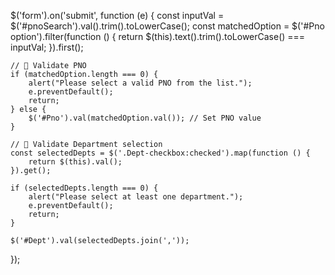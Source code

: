 $('form').on('submit', function (e) {
    const inputVal = $('#pnoSearch').val().trim().toLowerCase();
    const matchedOption = $('#Pno option').filter(function () {
        return $(this).text().trim().toLowerCase() === inputVal;
    }).first();

    // 🔸 Validate PNO
    if (matchedOption.length === 0) {
        alert("Please select a valid PNO from the list.");
        e.preventDefault();
        return;
    } else {
        $('#Pno').val(matchedOption.val()); // Set PNO value
    }

    // 🔸 Validate Department selection
    const selectedDepts = $('.Dept-checkbox:checked').map(function () {
        return $(this).val();
    }).get();

    if (selectedDepts.length === 0) {
        alert("Please select at least one department.");
        e.preventDefault();
        return;
    }

    $('#Dept').val(selectedDepts.join(','));
});
